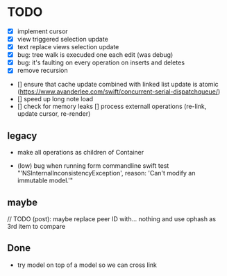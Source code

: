 # TODO

- [x] implement cursor
 - [x] view triggered selection update
 - [x] text replace views selection update
- [x] bug: tree walk is execuded one each edit (was debug)
- [x] bug: it's faulting on every operation on inserts and deletes
- [x] remove recursion
- [] ensure that cache update combined with linked list update is atomic (https://www.avanderlee.com/swift/concurrent-serial-dispatchqueue/)
- [] speed up long note load
- [] check for memory leaks
[] process externall operations (re-link, update cursor, re-render)






## legacy
- make all operations as children of Container



- (low) bug when running form commandline swift test "'NSInternalInconsistencyException', reason: 'Can't modify an immutable model.'"


## maybe
// TODO (post): maybe replace peer ID with... nothing and use ophash as 3rd item to compare




## Done
- try model on top of a model so we can cross link
